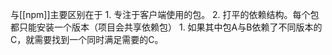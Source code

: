 与[[npm]]主要区别在于
	1. 专注于客户端使用的包。
	2. 打平的依赖结构。每个包都只能安装一个版本（项目会共享依赖包）
		1. 如果其中包A与B依赖了不同版本的C，就需要找到一个同时满足需要的C。